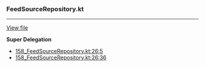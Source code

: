 ### FeedSourceRepository.kt
---
[View file](../files/158_FeedSourceRepository.kt)

**Super Delegation**

 - [158_FeedSourceRepository.kt:26:5](../files/158_FeedSourceRepository.kt#L26)
 - [158_FeedSourceRepository.kt:26:36](../files/158_FeedSourceRepository.kt#L26)
